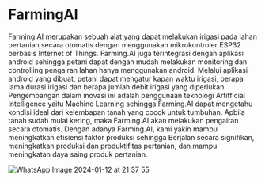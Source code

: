 # FarmingAI
Farming.AI merupakan sebuah alat yang dapat melakukan irigasi pada lahan pertanian
secara otomatis dengan menggunakan mikrokontroler ESP32 berbasis Internet of
Things. Farming.AI juga terintegrasi dengan aplikasi android sehingga petani dapat
dengan mudah melakukan monitoring dan controlling pengairan lahan hanya
menggunakan android. Melalui aplikasi android yang dibuat, petani dapat mengatur
kapan waktu irigasi, berapa lama durasi irigasi dan berapa jumlah debit irigasi yang
diperlukan. Pengembangan dalam inovasi ini adalah penggunaan teknologi Artifficial
Intelligence yaitu Machine Learning sehingga Farming.AI dapat mengetahu kondisi
ideal dari kelembapan tanah yang cocok untuk tumbuhan. Apbila tanah sudah mulai
kering, maka Farming.AI akan melakukan pengairan secara otomatis. Dengan adanya
Farming.AI, kami yakin mampu meningkatkan efisiensi faktor produksi sehingga
Berjalan secara signifikan, meningkatkan produksi dan produktifitas pertanian, dan
mampu meningkatan daya saing produk pertanian.

![WhatsApp Image 2024-01-12 at 21 37 55](https://github.com/Bigbozz47/FarmingAI/assets/116621615/93c9b7fb-807f-412c-9795-64314428134f)
